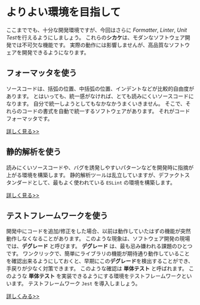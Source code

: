 # よりよい環境を目指して

ここまででも、十分な開発環境ですが、今回はさらに *Formatter*, *Linter*, *Unit Test*を行えるようにしましょう。
これらの**シカケ**は、モダンなソフトウェア開発では不可欠な機能です。
実際の動作には影響しませんが、高品質なソフトウェアを開発できるようになります。

## フォーマッタを使う

ソースコードは、括弧の位置、中括弧の位置、インデントなどが比較的自由度があります。
とはいっても、統一感がなければ、とても読みにくいソースコードになります。
自分で統一しようとしてもなかなかうまくいきません。
そこで、それらのコードの書式を自動で統一するソフトウェアがあります。
それがコードフォーマッタです。

[詳しく見る>>](./formatter.md)

## 静的解析を使う

読みにくいソースコードや、バグを誘発しやすいパターンなどを開発時に指摘が上がる環境を構築します。
静的解析ツールは乱立していますが、デファクトスタンダードとして、最もよく使われている `ESLint` の環境を構築します。

[詳しく見る>>](./linter.md)

## テストフレームワークを使う

開発中にコードを追加/修正をした場合、以前は動作していたはずの機能が突然動作しなくなることがあります。
このような現象は、ソフトウェア開発の現場では、**デグレード** と呼びます。
**デグレード** は、最も忌み嫌われる課題のひとつです。
ワンクリックで、簡単にライブラリの機能が期待通り動作していることを確認出来るようにしておくと、早期にこの**デグレード**を検出することができ、手戻りが少なく対策できます。
このような確認は **単体テスト** と呼ばれます。
このような **単体テスト** を実装できるようにする環境をテストフレームワークといいます。
テストフレームワーク `Jest` を導入しましょう。

[詳しくみる>>](./unit-test.md)

